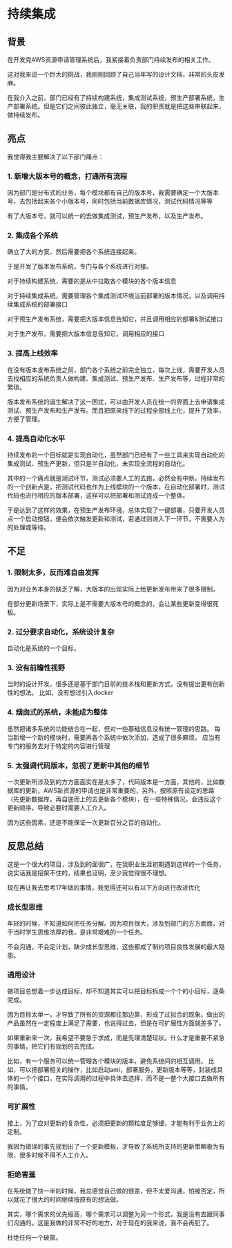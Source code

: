 # 持续集成

## 背景

在开发完AWS资源申请管理系统后，我紧接着负责部门持续发布的相关工作。

这对我来说一个巨大的挑战，我刚刚回顾了自己当年写的设计文档，非常的头皮发麻。

在我介入之前，部门已经有了持续构建系统，集成测试系统，预生产部署系统，生产部署系统。但是它们之间彼此独立，毫无关联，我的职责就是把这些串联起来，做持续发布。

## 亮点

我觉得我主要解决了以下部门痛点：

### 1. 新增大版本号的概念，打通所有流程

因为部门是分布式的业务，每个模块都有自己的版本号，我需要确定一个大版本号，去包括起来各个小版本号，同时包括当前数据库情况，测试代码情况等等

有了大版本号，就可以统一的去做集成测试，预生产发布，以及生产发布。

### 2. 集成各个系统

确立了大的方案，然后需要把各个系统连接起来。

于是开发了版本发布系统，专门与各个系统进行对接。

对于持续构建系统，需要的是从中拉取各个模块的各个版本信息

对于持续集成系统，需要管理各个集成测试环境当前部署的版本情况，以及调用持续集成系统的部署接口

对于预生产发布系统，需要把大版本信息告知它，并且调用相应的部署&测试接口

对于生产发布，需要把大版本信息告知它，调用相应的接口

### 3. 提高上线效率

在没有版本发布系统之前，部门各个系统之前完全独立，每次上线，需要开发人员去找相应的系统负责人做构建、集成测试、预生产发布、生产发布等，过程非常的繁琐。

版本发布系统的诞生解决了这一困扰，可以由开发人员在统一的界面上去申请集成测试、预生产发布和生产发布。而且把原来线下的过程全部线上化，提升了效率，方便了管理。

### 4. 提高自动化水平

持续发布的一个目标就是实现自动化，虽然部门已经有了一些工具来实现自动化的集成测试、预生产更新，但只是半自动化，未实现全流程的自动化。

其中的一个痛点就是测试环节，测试必须要人工的去跑，必然会有中断。持续发布的一个创新点是，把测试代码也作为上线模块的一个版本，在自动化部署时，测试代码也进行相应的版本部署，这样可以把部署和测试连成一个整体。

于是达到了这样的效果，在预生产发布环境，总体实现了一键部署，只要开发人员点一个启动按钮，便会依次触发更新和测试，若通过则进入下一环节，不需要人为的处理或等待。


## 不足

### 1. 限制太多，反而难自由发挥

因为对业务本身的缺乏了解，大版本的出现实际上给更新发布带来了很多限制。

在部分更新场景下，实际上是不需要大版本号的概念的，会让某些更新变得很死板。

### 2. 过分要求自动化，系统设计复杂

自动化是系统的一个目标，

### 3. 没有前瞻性视野

当时的设计开发，很多还是基于部门目前的技术栈和更新方式，没有提出更有创新性的想法。
比如，没有想过引入docker

### 4. 烟囱式的系统，未能成为整体

虽然把诸多系统的功能结合在一起，但对一些基础信息没有统一管理的思路。
每当新增一个新的模块时，需要再各个系统中依次添加，造成了很多麻烦。
应当有专门的服务去对于特定的内容进行管理

### 5. 太强调代码版本，忽视了更新中其他的细节

一次更新所涉及到的方方面面实在是太多了，代码版本是一方面，其他的，比如数据库的更新，AWS新资源的申请也是非常重要的，另外，按照原有设定的思路（先更新数据库，再自底而上的去更新各个模块），在一些特殊情况，会违反这个更新顺序，导致必要时需要人工介入。

因为这些因素，还是不能保证一次更新百分之百的自动化。

## 反思总结

这是一个很大的项目，涉及到的面很广，在我职业生涯初期遇到这样的一个任务，说实话我是招架不住的，结果也证明，至少我觉得很不理想。

现在再让我去思考17年做的事情，我觉得还可以有以下方向进行改进优化

### 成长型思维

年轻的时候，不知道如何把任务分解。因为项目很大，涉及到部门的方方面面，对于当时学生思维浓厚的我，是非常艰难的一个任务。

不会沟通，不会定计划，缺少成长型思维，这些都成了制约项目良性发展的最大隐患。

### 通用设计

做项目总想着一步达成目标，却不知道其实可以把目标拆成一个个的小目标，逐条完成。

因为目标太单一，才导致了所有的资源都往那边靠，形成了过拟合的现象。做出的产品虽然在一定程度上满足了需要，也说得过去，但是在可扩展性方面就差多了。

如果重新来一次，我希望不要急于求成，而是先理清楚现状。什么才是重要不紧急的事情，把它们有规划的去完成。

比如，有一个服务可以统一管理各个模块的版本，避免系统间的相互调用。
比如，可以把部署相关的操作，比如启动ami，部署服务，更新版本等等，封装成具体的一个个接口，在实际调用的过程中具体去选择，而不是一整个大接口去做所有的事情。

### 可扩展性

接上，为了应对更新的复杂性，必须把更新的颗粒度足够细，才能有利于业务上的定制。

我因为错误的事先规划出了一个更新模板，才导致了系统所支持的更新策略极为有限，很多时候不得不人工介入。

### 拒绝害羞

在系统做了快一半的时候，我总感觉自己做的很差，但不太爱沟通，怕被否定，所以就花了很大的时间继续按原有的想法做。

其实，哪个需求的优先级高，哪个需求可以调整为另一个形式，我是没有去跟同事们沟通的。这是我做的非常不好的地方，对于现在的我来说，我不会再犯了。

杜绝任何一个破窗。